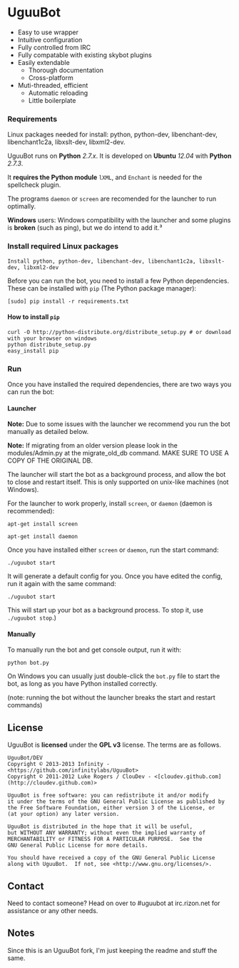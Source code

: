 # UguuBot

* Easy to use wrapper
* Intuitive configuration
* Fully controlled from IRC
* Fully compatable with existing skybot plugins
* Easily extendable
  * Thorough documentation
  * Cross-platform
* Muti-threaded, efficient
  * Automatic reloading
  * Little boilerplate

### Requirements

Linux packages needed for install: python, python-dev, libenchant-dev, libenchant1c2a, libxslt-dev, libxml2-dev.

UguuBot runs on **Python** *2.7.x*. It is developed on **Ubuntu** *12.04* with **Python** *2.7.3*.

It **requires the Python module** `lXML`, and `Enchant` is needed for the spellcheck plugin.

The programs `daemon` or `screen` are recomended for the launcher to run optimally.

**Windows** users: Windows compatibility with the launcher and some plugins is **broken** (such as ping), but we do intend to add it.³

### Install required Linux packages 
    
    Install python, python-dev, libenchant-dev, libenchant1c2a, libxslt-dev, libxml2-dev
    
Before you can run the bot, you need to install a few Python dependencies. These can be installed with `pip` (The Python package manager):

    [sudo] pip install -r requirements.txt

#### How to install `pip`

    curl -O http://python-distribute.org/distribute_setup.py # or download with your browser on windows
    python distribute_setup.py
    easy_install pip

### Run

Once you have installed the required dependencies, there are two ways you can run the bot:

#### Launcher

**Note:** Due to some issues with the launcher we recommend you run the bot manually as detailed below.

**Note:** If migrating from an older version please look in the modules/Admin.py at the migrate_old_db command. MAKE SURE TO USE A COPY OF THE ORIGINAL DB.

The launcher will start the bot as a background process, and allow the bot to close and restart itself. This is only supported on unix-like machines (not Windows).

For the launcher to work properly, install `screen`, or `daemon` (daemon is recommended):

`apt-get install screen`

`apt-get install daemon`

Once you have installed either `screen` or `daemon`, run the start command:

`./uguubot start`

It will generate a default config for you.  Once you have edited the config, run it again with the same command:

`./uguubot start`

This will start up your bot as a background process. To stop it, use `./uguubot stop`.)

#### Manually

To manually run the bot and get console output, run it with:

`python bot.py`

On Windows you can usually just double-click the `bot.py` file to start the bot, as long as you have Python installed correctly.

(note: running the bot without the launcher breaks the start and restart commands)

## License

UguuBot is **licensed** under the **GPL v3** license. The terms are as follows.

    UguuBot/DEV
    Copyright © 2013-2013 Infinity - <https://github.com/infinitylabs/UguuBot>
    Copyright © 2011-2012 Luke Rogers / ClouDev - <[cloudev.github.com](http://cloudev.github.com)>

    UguuBot is free software: you can redistribute it and/or modify
    it under the terms of the GNU General Public License as published by
    the Free Software Foundation, either version 3 of the License, or
    (at your option) any later version.

    UguuBot is distributed in the hope that it will be useful,
    but WITHOUT ANY WARRANTY; without even the implied warranty of
    MERCHANTABILITY or FITNESS FOR A PARTICULAR PURPOSE.  See the
    GNU General Public License for more details.

    You should have received a copy of the GNU General Public License
    along with UguuBot.  If not, see <http://www.gnu.org/licenses/>.

## Contact

Need to contact someone? Head on over to #uguubot at irc.rizon.net for assistance or any other needs.

## Notes

Since this is an UguuBot fork, I'm just keeping the readme and stuff the same.
